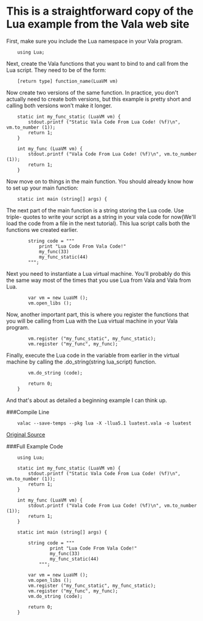 This is a straightforward copy of the Lua example from the Vala web site
========================================================================

First, make sure you include the Lua namespace in your Vala program.

        using Lua;

Next, create the Vala functions that you want to bind to and call from the Lua
script. They need to be of the form:

        [return type] function_name(LuaVM vm)

Now create two versions of the same function. In practice, you don't actually
need to create both versions, but this example is pretty short and calling both
versions won't make it longer.

        static int my_func_static (LuaVM vm) {
            stdout.printf ("Static Vala Code From Lua Code! (%f)\n", vm.to_number (1));
            return 1;
        }

        int my_func (LuaVM vm) {
            stdout.printf ("Vala Code From Lua Code! (%f)\n", vm.to_number (1));
            return 1;
        }

Now move on to things in the main function. You should already know how to set
up your main function:

        static int main (string[] args) {

The next part of the main function is a string storing the Lua code. Use triple-
quotes to write your script as a string in your vala code for now(We'll load the
code from a file in the next tutorial). This lua script calls both the functions
we created earlier.

            string code = """
                print "Lua Code From Vala Code!"
                my_func(33)
                my_func_static(44)
            """;

Next you need to instantiate a Lua virtual machine. You'll probably do this the
same way most of the times that you use Lua from Vala and Vala from Lua.

            var vm = new LuaVM ();
            vm.open_libs ();

Now, another important part, this is where you register the functions that you
will be calling from Lua with the Lua virtual machine in your Vala program.

            vm.register ("my_func_static", my_func_static);
            vm.register ("my_func", my_func);

Finally, execute the Lua code in the variable from earlier in the virtual
machine by calling the .do\_string(string lua\_script) function.

            vm.do_string (code);

            return 0;
        }

And that's about as detailed a beginning example I can think up.

###Compile Line

        valac --save-temps --pkg lua -X -llua5.1 luatest.vala -o luatest

[Original Source](https://wiki.gnome.org/Projects/Vala/LuaSample)

###Full Example Code

        using Lua;

        static int my_func_static (LuaVM vm) {
            stdout.printf ("Static Vala Code From Lua Code! (%f)\n", vm.to_number (1));
            return 1;
        }

        int my_func (LuaVM vm) {
            stdout.printf ("Vala Code From Lua Code! (%f)\n", vm.to_number (1));
            return 1;
        }

        static int main (string[] args) {

            string code = """
                    print "Lua Code From Vala Code!"
                    my_func(33)
                    my_func_static(44)
                """;

            var vm = new LuaVM ();
            vm.open_libs ();
            vm.register ("my_func_static", my_func_static);
            vm.register ("my_func", my_func);
            vm.do_string (code);

            return 0;
        }
